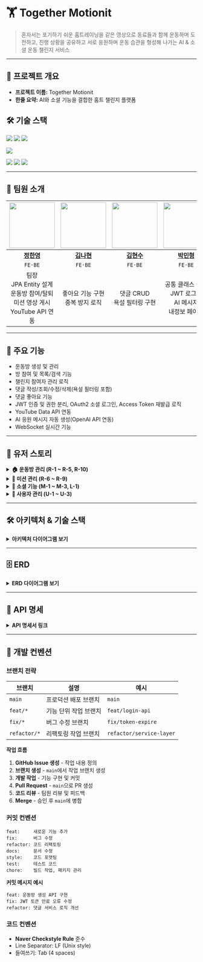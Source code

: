 # 🏋️ Together Motionit

> 혼자서는 포기하기 쉬운 홈트레이닝을
같은 영상으로 동료들과 함께 운동하며 도전하고,
진행 상황을 공유하고 서로 응원하며
운동 습관을 형성해 나가는 AI & 소셜 운동 챌린지 서비스
> 
---

## 📌 프로젝트 개요

* **프로젝트 이름:** Together Motionit
* **한줄 요약:**  AI와 소셜 기능을 결합한 홈트 챌린지 플랫폼

## 🛠️ 기술 스택
<img src="https://img.shields.io/badge/Spring Boot-6DB33F?style=for-the-badge&logo=spring-boot&logoColor=white"/> <img src="https://img.shields.io/badge/MySQL-4479A1?style=for-the-badge&logo=mysql&logoColor=white"/> <img src="https://img.shields.io/badge/WebSocket-010101?style=for-the-badge&logo=socketdotio&logoColor=white"/>

<img src="https://img.shields.io/badge/Next.js-000000?style=for-the-badge&logo=nextdotjs&logoColor=white"/>

<img src="https://img.shields.io/badge/JUnit5-25A162?style=for-the-badge&logo=junit5&logoColor=white"/> <img src="https://img.shields.io/badge/OpenAPI-6BA539?style=for-the-badge&logo=openapiinitiative&logoColor=white"/> <img src="https://img.shields.io/badge/Swagger-85EA2D?style=for-the-badge&logo=swagger&logoColor=black"/>

---

## 👥 팀원 소개

| <img src="https://github.com/gksdud1109.png" width="120px;" alt=""/> | <img src="https://github.com/BE9-KNH.png" width="120px;" alt=""/> | <img src="https://github.com/lambsteak-dev.png" width="120px;" alt=""/> | <img src="https://github.com/minibr.png" width="120px;" alt=""/> | <img src="https://github.com/LeeMinwoo115.png" width="120px;" alt=""/> | <img src="https://github.com/heygeeji.png" width="120px;" alt=""/> |
| :----------------------------------------------------: | :----------------------------------------------------: | :----------------------------------------------------: | :----------------------------------------------------: | :----------------------------------------------------: | :----------------------------------------------------: |
| **[정한영](https://github.com/gksdud1109)** | **[김나현](https://github.com/BE9-KNH)** | **[김현수](https://github.com/lambsteak-dev)** | **[박민형](https://github.com/minibr)** | **[이민우](https://github.com/LeeMinwoo115)** | **[이혜지](https://github.com/heygeeji)** |
| `FE·BE` | `FE·BE` | `FE·BE` | `FE·BE` | `FE·BE` | `FE·BE` |
| 팀장<br/>JPA Entity 설계<br/>운동방 참여/탈퇴<br/>미션 영상 게시<br/>YouTube API 연동 | 좋아요 기능 구현<br/>중복 방지 로직 | 댓글 CRUD<br/>욕설 필터링 구현 | 공통 클래스 설계<br/>JWT 로그인<br/>AI 메시지<br/>내정보 페이지 | 운동방 CRUD<br/>WebSocket 처리<br/>프로젝트 발표 | 소셜로그인<br/>(OAuth2.0)<br/>인증/인가<br/>토큰 갱신 로직 |

---

## 🧩 주요 기능

*  운동방 생성 및 관리
*  방 참여 및 목록/검색 기능
*  챌린지 참여자 관리 로직
*  댓글 작성/조회/수정/삭제(욕설 필터링 포함)
*  댓글 좋아요 기능
*  JWT 인증 및 권한 분리, OAuth2 소셜 로그인, Access Token 재발급 로직
*  YouTube Data API 연동
*  AI 응원 메시지 자동 생성(OpenAI API 연동)
*  WebSocket 실시간 기능

---

## 📝 유저 스토리

<details>
<summary><b>🏠 운동방 관리 (R-1 ~ R-5, R-10)</b></summary>

<br/>

- **R-1 [운동방 개설]**
  - 유저는 운동방을 개설할 수 있다.
  - 유튜브 운동 영상 첨부
  - 참여 인원 제한
  - 카테고리 설정(홈트, 요가 등)
  - 제목, 설명
  - 운동 기간 설정

- **R-2 [운동방 삭제]**
  - 유저는 자신이 개설한 운동방을 삭제할 수 있다.

- **R-3 [운동방 조회]**
  - 유저는 현재 개설된 모든 운동방을 조회할 수 있다.

- **R-4 [운동방 참여]**
  - 유저는 운동방 정원이 남아 있을 때 운동방에 참여할 수 있다.

- **R-5 [운동방 참가자 목록 조회]**
  - 방 참여자는 운동방 내 참가자 목록을 조회할 수 있다.

- **R-10 [운동방 탈퇴]**
  - 방 참여자는 운동방을 탈퇴할 수 있다.

</details>

<details>
<summary><b>🎯 미션 관리 (R-6 ~ R-9)</b></summary>

<br/>

- **R-6 [유튜브 영상 첨부]**
  - 방 참여자는 일일미션(유튜브 영상)을 게시할 수 있다.

- **R-7 [일일 미션 완료]**
  - 방 참여자는 일일미션 완료 표시를 할 수 있다.

- **R-8 [미션 완료 여부 조회]**
  - 방 참여자는 다른 참여자들의 일일 미션 완료 여부를 확인할 수 있다.

</details>

<details>
<summary><b>💬 소셜 기능 (M-1 ~ M-3, L-1)</b></summary>

<br/>

- **M-1 [댓글 조회]**
  - 방 참여자는 운동방에 적힌 댓글을 조회할 수 있다.

- **M-2 [댓글 작성]**
  - 방 참여자는 운동방에 댓글을 작성할 수 있다.

- **M-3 [댓글 수정/삭제]**
  - 방 참여자는 자신이 작성한 댓글을 수정, 삭제할 수 있다.

- **L-1 [댓글 좋아요]**
  - 방 참여자는 댓글에 좋아요를 할 수 있다.

</details>

<details>
<summary><b>👤 사용자 관리 (U-1 ~ U-3)</b></summary>

<br/>

- **U-1 [로그인/회원가입]**
  - 유저는 로그인/회원가입을 통해 서비스 이용 자격을 얻을 수 있다.

- **U-2 [내 정보 조회]**
  - 유저는 로그인 후 자신의 정보를 조회할 수 있다.

- **U-3 [정보 수정]**
  - 유저는 자신의 정보를 수정할 수 있다.
  - 프로필 이미지 업로드
  - 닉네임, 비밀번호 변경

</details>

---

## 🛠 아키텍처 & 기술 스택

<details>
<summary><b>아키텍처 다이어그램 보기</b></summary>

<br/>

<img width="1159" height="462" alt="image" src="https://github.com/user-attachments/assets/c9d133bb-8839-4410-9b7d-8430f7a250f4" />

<img width="1157" height="472" alt="image" src="https://github.com/user-attachments/assets/0ba51297-8099-44b3-a493-e5355a417efa" />

</details>

---

## 🗄️ ERD

<details>
<summary><b>ERD 다이어그램 보기</b></summary>

<br/>

<img width="1656" height="1177" alt="image" src="https://github.com/user-attachments/assets/b46ebdbd-512b-4213-ac16-a1a6d0b99bd2" />

</details>

---

## 📘 API 명세

<details>
<summary><b>API 명세서 링크</b></summary>

<br/>

[📄 API 명세서 바로가기](https://www.notion.so/API-28a9d0051b998056bccecd0cfd988b24)

</details>

---
## 🧭 개발 컨벤션

### 브랜치 전략

| 브랜치 | 설명 | 예시 |
|--------|------|------|
| `main` | 프로덕션 배포 브랜치 | `main` |
| `feat/*` | 기능 단위 작업 브랜치 | `feat/login-api` |
| `fix/*` | 버그 수정 브랜치 | `fix/token-expire` |
| `refactor/*` | 리팩토링 작업 브랜치 | `refactor/service-layer` |

**작업 흐름**
1. **GitHub Issue 생성** - 작업 내용 정의
2. **브랜치 생성** - `main`에서 작업 브랜치 생성
3. **개발 작업** - 기능 구현 및 커밋
4. **Pull Request** - `main`으로 PR 생성
5. **코드 리뷰** - 팀원 리뷰 및 피드백
6. **Merge** - 승인 후 `main`에 병합


### 커밋 컨벤션
```
feat:     새로운 기능 추가
fix:      버그 수정
refactor: 코드 리팩토링
docs:     문서 수정
style:    코드 포맷팅
test:     테스트 코드
chore:    빌드 작업, 패키지 관리
```

**커밋 메시지 예시**
```
feat: 운동방 생성 API 구현
fix: JWT 토큰 만료 오류 수정
refactor: 댓글 서비스 로직 개선
```

### 코드 컨벤션
- **Naver Checkstyle Rule** 준수
- Line Separator: LF (Unix style)
- 들여쓰기: Tab (4 spaces)








